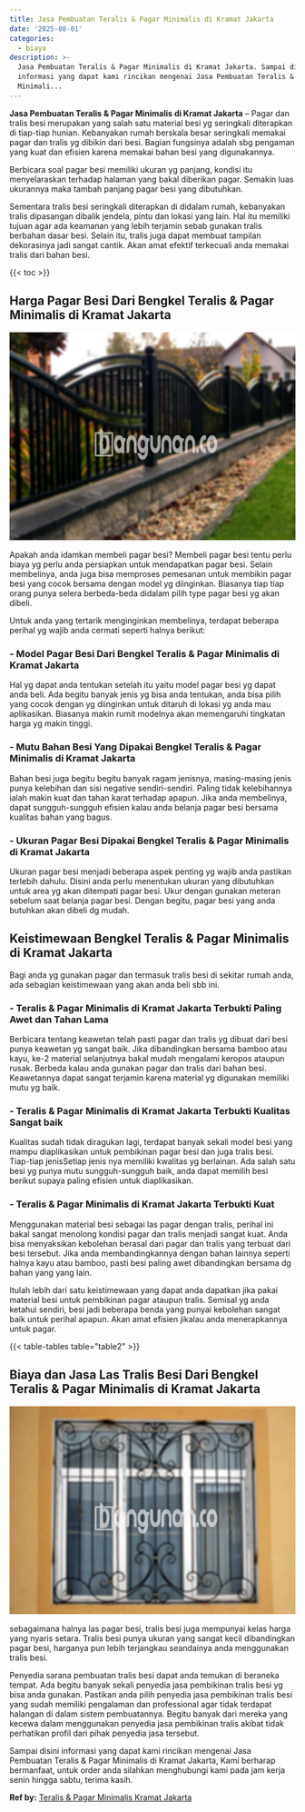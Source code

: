 ```yaml
---
title: Jasa Pembuatan Teralis & Pagar Minimalis di Kramat Jakarta
date: '2025-08-01'
categories:
  - biaya
description: >-
  Jasa Pembuatan Teralis & Pagar Minimalis di Kramat Jakarta. Sampai disini
  informasi yang dapat kami rincikan mengenai Jasa Pembuatan Teralis & Pagar
  Minimali...
---
```


**Jasa Pembuatan Teralis & Pagar Minimalis di Kramat Jakarta** – Pagar dan tralis besi merupakan yang salah satu material besi yg seringkali diterapkan di tiap-tiap hunian. Kebanyakan rumah berskala besar seringkali memakai pagar dan tralis yg dibikin dari besi. Bagian fungsinya adalah sbg pengaman yang kuat dan efisien karena memakai bahan besi yang digunakannya.

Berbicara soal pagar besi memiliki ukuran yg panjang, kondisi itu menyelaraskan terhadap halaman yang bakal diberikan pagar. Semakin luas ukurannya maka tambah panjang pagar besi yang dibutuhkan.

Sementara tralis besi seringkali diterapkan di didalam rumah, kebanyakan tralis dipasangan dibalik jendela, pintu dan lokasi yang lain. Hal itu memiliki tujuan agar ada keamanan yang lebih terjamin sebab gunakan tralis berbahan dasar besi. Selain itu, tralis juga dapat membuat tampilan dekorasinya jadi sangat cantik. Akan amat efektif terkecuali anda memakai tralis dari bahan besi.

{{< toc >}}

## Harga Pagar Besi Dari Bengkel Teralis & Pagar Minimalis di Kramat Jakarta

![Jasa Pembuatan Teralis & Pagar Minimalis di Kramat Jakarta](/images/pagar-minimalis-murah-52.png)

Apakah anda idamkan membeli pagar besi? Membeli pagar besi tentu perlu biaya yg perlu anda persiapkan untuk mendapatkan pagar besi. Selain membelinya, anda juga bisa memproses pemesanan untuk membikin pagar besi yang cocok bersama dengan model yg diinginkan. Biasanya tiap tiap orang punya selera berbeda-beda didalam pilih type pagar besi yg akan dibeli.

Untuk anda yang tertarik menginginkan membelinya, terdapat beberapa perihal yg wajib anda cermati seperti halnya berikut:
### \- Model Pagar Besi Dari Bengkel Teralis & Pagar Minimalis di Kramat Jakarta

Hal yg dapat anda tentukan setelah itu yaitu model pagar besi yg dapat anda beli. Ada begitu banyak jenis yg bisa anda tentukan, anda bisa pilih yang cocok dengan yg diinginkan untuk ditaruh di lokasi yg anda mau aplikasikan. Biasanya makin rumit modelnya akan memengaruhi tingkatan harga yg makin tinggi.

### \- Mutu Bahan Besi Yang Dipakai Bengkel Teralis & Pagar Minimalis di Kramat Jakarta

Bahan besi juga begitu begitu banyak ragam jenisnya, masing-masing jenis punya kelebihan dan sisi negative sendiri-sendiri. Paling tidak kelebihannya ialah makin kuat dan tahan karat terhadap apapun. Jika anda membelinya, dapat sungguh-sungguh efisien kalau anda belanja pagar besi bersama kualitas bahan yang bagus.

### \- Ukuran Pagar Besi Dipakai Bengkel Teralis & Pagar Minimalis di Kramat Jakarta

Ukuran pagar besi menjadi beberapa aspek penting yg wajib anda pastikan terlebih dahulu. Disini anda perlu menentukan ukuran yang dibutuhkan untuk area yg akan ditempati pagar besi. Ukur dengan gunakan meteran sebelum saat belanja pagar besi. Dengan begitu, pagar besi yang anda butuhkan akan dibeli dg mudah.

## Keistimewaan Bengkel Teralis & Pagar Minimalis di Kramat Jakarta

Bagi anda yg gunakan pagar dan termasuk tralis besi di sekitar rumah anda, ada sebagian keistimewaan yang akan anda beli sbb ini.

### \- Teralis & Pagar Minimalis di Kramat Jakarta Terbukti Paling Awet dan Tahan Lama

Berbicara tentang keawetan telah pasti pagar dan tralis yg dibuat dari besi punya keawetan yg sangat baik. Jika dibandingkan bersama bamboo atau kayu, ke-2 material selanjutnya bakal mudah mengalami keropos ataupun rusak. Berbeda kalau anda gunakan pagar dan tralis dari bahan besi. Keawetannya dapat sangat terjamin karena material yg digunakan memiliki mutu yg baik.

### \- Teralis & Pagar Minimalis di Kramat Jakarta Terbukti Kualitas Sangat baik

Kualitas sudah tidak diragukan lagi, terdapat banyak sekali model besi yang mampu diaplikasikan untuk pembikinan pagar besi dan juga tralis besi. Tiap-tiap jenisSetiap jenis nya memiliki kwalitas yg berlainan. Ada salah satu besi yg punya mutu sungguh-sungguh baik, anda dapat memilih besi berikut supaya paling efisien untuk diaplikasikan.

### \- Teralis & Pagar Minimalis di Kramat Jakarta Terbukti Kuat

Menggunakan material besi sebagai las pagar dengan tralis, perihal ini bakal sangat menolong kondisi pagar dan tralis menjadi sangat kuat. Anda bisa menyaksikan kebolehan berasal dari pagar dan tralis yang terbuat dari besi tersebut. Jika anda membandingkannya dengan bahan lainnya seperti halnya kayu atau bamboo, pasti besi paling awet dibandingkan bersama dg bahan yang yang lain.

Itulah lebih dari satu keistimewaan yang dapat anda dapatkan jika pakai material besi untuk pembikinan pagar ataupun tralis. Semisal yg anda ketahui sendiri, besi jadi beberapa benda yang punyai kebolehan sangat baik untuk perihal apapun. Akan amat efisien jikalau anda menerapkannya untuk pagar.

{{< table-tables table="table2" >}}

## Biaya dan Jasa Las Tralis Besi Dari Bengkel Teralis & Pagar Minimalis di Kramat Jakarta

![Jasa Pembuatan Teralis & Pagar Minimalis di Kramat Jakarta](/images/teralis-minimalis-murah-26.png)

sebagaimana halnya las pagar besi, tralis besi juga mempunyai kelas harga yang nyaris setara. Tralis besi punya ukuran yang sangat kecil dibandingkan pagar besi, harganya pun lebih terjangkau seandainya anda menggunakan tralis besi.

Penyedia sarana pembuatan tralis besi dapat anda temukan di beraneka tempat. Ada begitu banyak sekali penyedia jasa pembikinan tralis besi yg bisa anda gunakan. Pastikan anda pilih penyedia jasa pembikinan tralis besi yang sudah memiliki pengalaman dan professional agar tidak terdapat halangan di dalam sistem pembuatannya. Begitu banyak dari mereka yang kecewa dalam menggunakan penyedia jasa pembikinan tralis akibat tidak perhatikan profil dari pihak penyedia jasa tersebut.

Sampai disini informasi yang dapat kami rincikan mengenai Jasa Pembuatan Teralis & Pagar Minimalis di Kramat Jakarta, Kami berharap bermanfaat, untuk order anda silahkan menghubungi kami pada jam kerja senin hingga sabtu, terima kasih.

**Ref by:** [Teralis & Pagar Minimalis Kramat Jakarta](https://id.wikipedia.org/wiki/Teralis)
